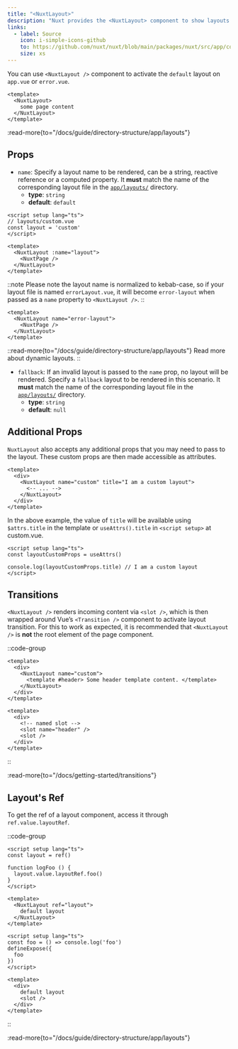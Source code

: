 ```yaml
---
title: "<NuxtLayout>"
description: "Nuxt provides the <NuxtLayout> component to show layouts on pages and error pages."
links:
  - label: Source
    icon: i-simple-icons-github
    to: https://github.com/nuxt/nuxt/blob/main/packages/nuxt/src/app/components/nuxt-layout.ts
    size: xs
---
```


You can use `<NuxtLayout />` component to activate the `default` layout on `app.vue` or `error.vue`.

```vue [app/app.vue]
<template>
  <NuxtLayout>
    some page content
  </NuxtLayout>
</template>
```

:read-more{to="/docs/guide/directory-structure/app/layouts"}

## Props

- `name`: Specify a layout name to be rendered, can be a string, reactive reference or a computed property. It **must** match the name of the corresponding layout file in the [`app/layouts/`](/docs/guide/directory-structure/app/layouts) directory.
  - **type**: `string`
  - **default**: `default`

```vue [app/pages/index.vue]
<script setup lang="ts">
// layouts/custom.vue
const layout = 'custom'
</script>

<template>
  <NuxtLayout :name="layout">
    <NuxtPage />
  </NuxtLayout>
</template>
```

::note
Please note the layout name is normalized to kebab-case, so if your layout file is named `errorLayout.vue`, it will become `error-layout` when passed as a `name` property to `<NuxtLayout />`.
::

```vue [error.vue]
<template>
  <NuxtLayout name="error-layout">
    <NuxtPage />
  </NuxtLayout>
</template>
```

::read-more{to="/docs/guide/directory-structure/app/layouts"}
Read more about dynamic layouts.
::

- `fallback`: If an invalid layout is passed to the `name` prop, no layout will be rendered. Specify a `fallback` layout to be rendered in this scenario. It **must** match the name of the corresponding layout file in the [`app/layouts/`](/docs/guide/directory-structure/app/layouts) directory.
  - **type**: `string`
  - **default**: `null`

## Additional Props

`NuxtLayout` also accepts any additional props that you may need to pass to the layout. These custom props are then made accessible as attributes.

```vue [app/pages/some-page.vue]
<template>
  <div>
    <NuxtLayout name="custom" title="I am a custom layout">
      <-- ... -->
    </NuxtLayout>
  </div>
</template>
```

In the above example, the value of `title` will be available using `$attrs.title` in the template or `useAttrs().title` in `<script setup>` at custom.vue.

```vue [app/layouts/custom.vue]
<script setup lang="ts">
const layoutCustomProps = useAttrs()

console.log(layoutCustomProps.title) // I am a custom layout
</script>
```

## Transitions

`<NuxtLayout />` renders incoming content via `<slot />`, which is then wrapped around Vue’s `<Transition />` component to activate layout transition. For this to work as expected, it is recommended that `<NuxtLayout />` is **not** the root element of the page component.

::code-group

```vue [app/pages/index.vue]
<template>
  <div>
    <NuxtLayout name="custom">
      <template #header> Some header template content. </template>
    </NuxtLayout>
  </div>
</template>
```

```vue [app/layouts/custom.vue]
<template>
  <div>
    <!-- named slot -->
    <slot name="header" />
    <slot />
  </div>
</template>
```

::

:read-more{to="/docs/getting-started/transitions"}

## Layout's Ref

To get the ref of a layout component, access it through `ref.value.layoutRef`.

::code-group

```vue [app/app.vue]
<script setup lang="ts">
const layout = ref()

function logFoo () {
  layout.value.layoutRef.foo()
}
</script>

<template>
  <NuxtLayout ref="layout">
    default layout
  </NuxtLayout>
</template>
```

```vue [app/layouts/default.vue]
<script setup lang="ts">
const foo = () => console.log('foo')
defineExpose({
  foo
})
</script>

<template>
  <div>
    default layout
    <slot />
  </div>
</template>
```

::

:read-more{to="/docs/guide/directory-structure/app/layouts"}

